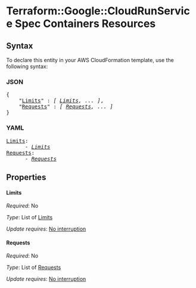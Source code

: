 # Terraform::Google::CloudRunService Spec Containers Resources

## Syntax

To declare this entity in your AWS CloudFormation template, use the following syntax:

### JSON

<pre>
{
    "<a href="#limits" title="Limits">Limits</a>" : <i>[ <a href="spec-containers-resources-limits.md">Limits</a>, ... ]</i>,
    "<a href="#requests" title="Requests">Requests</a>" : <i>[ <a href="spec-containers-resources-requests.md">Requests</a>, ... ]</i>
}
</pre>

### YAML

<pre>
<a href="#limits" title="Limits">Limits</a>: <i>
      - <a href="spec-containers-resources-limits.md">Limits</a></i>
<a href="#requests" title="Requests">Requests</a>: <i>
      - <a href="spec-containers-resources-requests.md">Requests</a></i>
</pre>

## Properties

#### Limits

_Required_: No

_Type_: List of <a href="spec-containers-resources-limits.md">Limits</a>

_Update requires_: [No interruption](https://docs.aws.amazon.com/AWSCloudFormation/latest/UserGuide/using-cfn-updating-stacks-update-behaviors.html#update-no-interrupt)

#### Requests

_Required_: No

_Type_: List of <a href="spec-containers-resources-requests.md">Requests</a>

_Update requires_: [No interruption](https://docs.aws.amazon.com/AWSCloudFormation/latest/UserGuide/using-cfn-updating-stacks-update-behaviors.html#update-no-interrupt)

